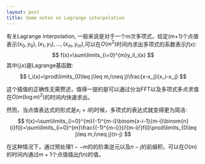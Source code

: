 ```yaml
---
layout: post
title: Some notes on Lagrange interpolation
---
```


有关Lagrange interpolation, 一般来说是对于一个$m$次多项式，给定\(m+1\)​个点值表示$(x_0,y_0),(x_1,y_1),\dots,(x_m,y_m)$,可以在$O(m^2)$时间内求出多项式的系数表示$f(x)$:
$$
f(x)=\sum\limits_{i=0}^{m}y_il_i(x)
$$
其中$l_i(x)$是Lagrange基函数:
$$
l_i(x)=\prod\limits_{0\leq j\leq m,i\neq j}\frac{x-x_j}{x_i-x_j}
$$


这个插值的正确性无需赘述，值得一提的是可以通过分治FFT以及多项式多点求值在$O(m(\log{m})^2)$的时间内快速求出。

然而，当点值表达式的形式是$x_{i}=i$的时候，多项式的表达式就变得更为简洁:
$$
f(x)=\sum\limits_{i=0}^{m}(-1)^{m-i}\binom{x-i-1}{m-i}\binom{n}{i}f(i)=\sum\limits_{i=0}^{m}\frac{(-1)^{m-i}}{i!(m-i)!}f(i)\prod\limits_{0\leq j\leq m,i\neq j}(n-j)
$$


在这种情况下，通过预处理$1--m$的的阶乘逆元以及$n-j$的前缀积，可以在$O(m)$的时间内通过$m+1$个点值插出$f(n)$的值。